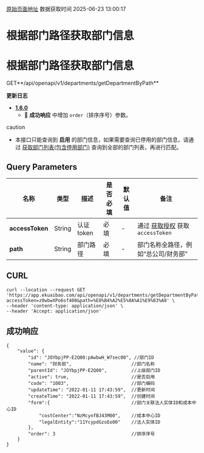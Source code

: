 [原始页面地址](https://docs.ekuaibao.com/docs/open-api/contacts/get-department-byPath)
数据获取时间 2025-06-23 13:00:17

# 根据部门路径获取部门信息

# 根据部门路径获取部门信息

GET**/api/openapi/v1/departments/getDepartmentByPath**

**更新日志**

  * [**1.6.0**](/updateLog/update-log#160)
    * 🐞 **成功响应** 中增加 `order`（排序序号）参数。



caution

  * 本接口只能查询到 **启用** 的部门信息，如果需要查询已停用的部门信息，请通过 [获取部门列表(包含停用部门)](/docs/open-api/corporation/get-departments) 查询到全部的部门列表，再进行匹配。



## Query Parameters​

名称| 类型| 描述| 是否必填| 默认值| 备注  
---|---|---|---|---|---  
**accessToken**|  String| 认证token| 必填| -| 通过 [获取授权](/docs/open-api/getting-started/auth) 获取 `accessToken`  
**path**|  String| 部门路径| 必填| -| 部门名称全路径，例如“总公司/财务部”  
  
## CURL​
    
    
    curl --location --request GET 'https://app.ekuaibao.com/api/openapi/v1/departments/getDepartmentByPath?accessToken=z0wbwXPo6sf400&path=%E8%B4%A2%E5%8A%A1%E9%83%A8' \  
    --header 'content-type: application/json' \  
    --header 'Accept: application/json'  
    

## 成功响应​
    
    
    {  
        "value": {  
            "id": "JOYbpjPP-E2Q00:pAwbwH_W7sec00", //部门ID  
            "name": "财务部",                      //部门名称  
            "parentId": "JOYbpjPP-E2Q00",         //上级部门ID  
            "active": true,                       //是否启用  
            "code": "1003",                       //部门编码  
            "updateTime": "2022-01-11 17:43:59",  //更新时间  
            "createTime": "2022-01-11 17:43:59",  //创建时间  
            "form":{                              //部门关联法人实体ID和成本中心ID  
                "costCenter":"NzMcynfBJ43M00",    //成本中心ID  
                "legalEntity":"11YcypdGzoEo00"    //法人实体ID  
            },  
            "order": 3                            //排序序号  
        }  
    }  
    
